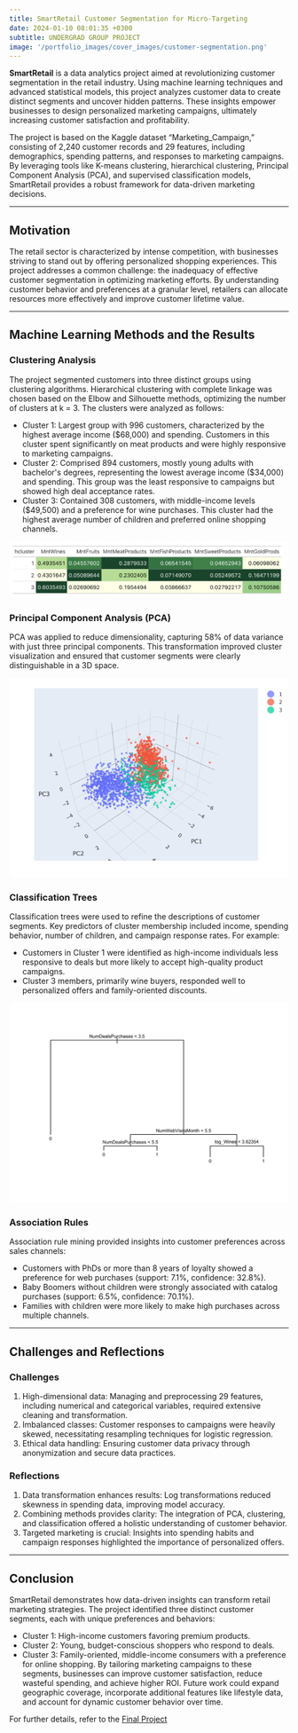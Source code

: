 ```yaml
---
title: SmartRetail Customer Segmentation for Micro-Targeting
date: 2024-01-10 08:01:35 +0300
subtitle: UNDERGRAD GROUP PROJECT
image: '/portfolio_images/cover_images/customer-segmentation.png'
---
```


**SmartRetail** is a data analytics project aimed at revolutionizing customer segmentation in the retail industry. Using machine learning techniques and advanced statistical models, this project analyzes customer data to create distinct segments and uncover hidden patterns. These insights empower businesses to design personalized marketing campaigns, ultimately increasing customer satisfaction and profitability.

The project is based on the Kaggle dataset “Marketing_Campaign,” consisting of 2,240 customer records and 29 features, including demographics, spending patterns, and responses to marketing campaigns. By leveraging tools like K-means clustering, hierarchical clustering, Principal Component Analysis (PCA), and supervised classification models, SmartRetail provides a robust framework for data-driven marketing decisions.

***

## Motivation

The retail sector is characterized by intense competition, with businesses striving to stand out by offering personalized shopping experiences. This project addresses a common challenge: the inadequacy of effective customer segmentation in optimizing marketing efforts. By understanding customer behavior and preferences at a granular level, retailers can allocate resources more effectively and improve customer lifetime value.

***

## Machine Learning Methods and the Results

### Clustering Analysis
The project segmented customers into three distinct groups using clustering algorithms. Hierarchical clustering with complete linkage was chosen based on the Elbow and Silhouette methods, optimizing the number of clusters at k = 3. The clusters were analyzed as follows:
- Cluster 1: Largest group with 996 customers, characterized by the highest average income ($68,000) and spending. Customers in this cluster spent significantly on meat products and were highly responsive to marketing campaigns.
- Cluster 2: Comprised 894 customers, mostly young adults with bachelor's degrees, representing the lowest average income ($34,000) and spending. This group was the least responsive to campaigns but showed high deal acceptance rates.
- Cluster 3: Contained 308 customers, with middle-income levels ($49,500) and a preference for wine purchases. This cluster had the highest average number of children and preferred online shopping channels.

<div class="gallery-box">
  <div class="gallery">
    <img src="/portfolio_images/customer_seg_image/spending_table.png" loading="lazy" alt="spending_table">
  </div>
</div>


### Principal Component Analysis (PCA)
PCA was applied to reduce dimensionality, capturing 58% of data variance with just three principal components. This transformation improved cluster visualization and ensured that customer segments were clearly distinguishable in a 3D space.

<div class="gallery-box">
  <div class="gallery">
    <img src="/portfolio_images/customer_seg_image/cluster_vis_pca.png" loading="lazy" alt="cluster_vis_pca">
  </div>
</div>


### Classification Trees
Classification trees were used to refine the descriptions of customer segments. Key predictors of cluster membership included income, spending behavior, number of children, and campaign response rates. For example:
* Customers in Cluster 1 were identified as high-income individuals less responsive to deals but more likely to accept high-quality product campaigns.
* Cluster 3 members, primarily wine buyers, responded well to personalized offers and family-oriented discounts.

<div class="gallery-box">
  <div class="gallery">
    <img src="/portfolio_images/customer_seg_image/pruned_decision_tree.png" loading="lazy" alt="pruned_decision_tree">
  </div>
</div>


### Association Rules
Association rule mining provided insights into customer preferences across sales channels:
* Customers with PhDs or more than 8 years of loyalty showed a preference for web purchases (support: 7.1%, confidence: 32.8%).
*  Baby Boomers without children were strongly associated with catalog purchases (support: 6.5%, confidence: 70.1%).
*  Families with children were more likely to make high purchases across multiple channels.

***

## Challenges and Reflections

### Challenges
1.	High-dimensional data: Managing and preprocessing 29 features, including numerical and categorical variables, required extensive cleaning and transformation.
2.	Imbalanced classes: Customer responses to campaigns were heavily skewed, necessitating resampling techniques for logistic regression.
3.	Ethical data handling: Ensuring customer data privacy through anonymization and secure data practices.

### Reflections
1.	Data transformation enhances results: Log transformations reduced skewness in spending data, improving model accuracy.
2.	Combining methods provides clarity: The integration of PCA, clustering, and classification offered a holistic understanding of customer behavior.
3.	Targeted marketing is crucial: Insights into spending habits and campaign responses highlighted the importance of personalized offers.

***

## Conclusion

SmartRetail demonstrates how data-driven insights can transform retail marketing strategies. The project identified three distinct customer segments, each with unique preferences and behaviors:
* Cluster 1: High-income customers favoring premium products.
* Cluster 2: Young, budget-conscious shoppers who respond to deals.
*  Cluster 3: Family-oriented, middle-income consumers with a preference for online shopping.
By tailoring marketing campaigns to these segments, businesses can improve customer satisfaction, reduce wasteful spending, and achieve higher ROI. Future work could expand geographic coverage, incorporate additional features like lifestyle data, and account for dynamic customer behavior over time.

For further details, refer to the [Final Project](Final-Project-Report.pdf)
